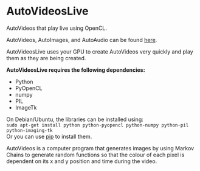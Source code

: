 # AutoVideosLive
AutoVideos that play live using OpenCL.

AutoVideos, AutoImages, and AutoAudio can be found [here](https://github.com/pommicket/AutoArtGPU).

AutoVideosLive uses your GPU to create AutoVideos very quickly and play them as they are being created.

**AutoVideosLive requires the following dependencies:**  
+ Python
+ PyOpenCL
+ numpy
+ PIL
+ ImageTk

On Debian/Ubuntu, the libraries can be installed using:  
`sudo apt-get install python python-pyopencl python-numpy python-pil python-imaging-tk`  
Or you can use [pip](https://pip.pypa.io/en/stable/) to install them.

AutoVideos is a computer program that generates images by using Markov Chains to generate random functions so that the colour of each pixel is dependent on its x and y position and time during the video.

